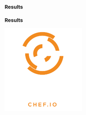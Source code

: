 <!--
#
# Copyright:: Copyright (c) 2012-2016 Chef Software, Inc.
#
# Licensed under the Apache License, Version 2.0 (the "License");
# you may not use this file except in compliance with the License.
# You may obtain a copy of the License at
#
#     http://www.apache.org/licenses/LICENSE-2.0
#
# Unless required by applicable law or agreed to in writing, software
# distributed under the License is distributed on an "AS IS" BASIS,
# WITHOUT WARRANTIES OR CONDITIONS OF ANY KIND, either express or implied.
# See the License for the specific language governing permissions and
# limitations under the License.
#
-->
### Results
<canvas data-chart="radar" data-chart-src="data/phase-report.csv" width="500" height="300">
<!--
{
"options": { "scale": { 
               "gridLines": { "color": "#FFF", "zeroLineColor": "#FFF" }, 
               "ticks": { "display": false }, 
               "pointLabels": { "fontSize": "16", "fontColor": "#FFF" }
             }
}            
}
-->
</canvas>


### Results
<!-- Show a completed DOJO sample spider graph -->
<canvas data-chart="horizontalBar" data-chart-src="data/question-report.csv" width="600" height="300">
<!-- 
{
"options": { 
  "responsive": true, 
  "scales": { 
    "xAxes": [{ "stacked": false }], "yAxes": [{ "stacked": true }]   
  }
}
}
-->
</canvas>



<img src="images/Chef_Vertical_Website_IO_Reg_Inverse.png" width="50%"/>
